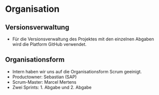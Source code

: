 # Organisation

## Versionsverwaltung
- Für die Versionsverwaltung des Projektes mit den einzelnen Abgaben wird die Platform GitHub verwendet. 

## Organisationsform
- Intern haben wir uns auf die Organisationsform Scrum geeinigt. 
- Productowner: Sebastian (SAP)
- Scrum-Master: Marcel Mertens
- Zwei Sprints: 1. Abgabe und 2. Abgabe

